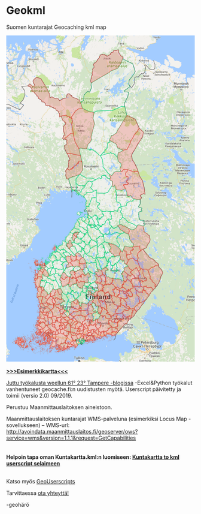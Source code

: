 # Geokml
Suomen kuntarajat Geocaching kml map

[![Esim.png](https://raw.githubusercontent.com/geoharo/Geokml/master/MyMapsEsim.png)](https://drive.google.com/open?id=114VJTemi07NH27FAre7fAtSISjk&usp=sharing)

<b>[>>>Esimerkkikartta<<<](https://drive.google.com/open?id=114VJTemi07NH27FAre7fAtSISjk&usp=sharing)</b>

[Juttu työkalusta weellun 61° 23° Tampere -blogissa](https://www.6123tampere.com/2016/08/15/tyokalu-kuntakartan-varittamiseen/)
-Excel&Python työkalut vanhentuneet geocache.fi:n uudistusten myötä. Userscript päivitetty ja toimii (versio 2.0) 09/2019.

Perustuu Maanmittauslaitoksen aineistoon.

Maanmittauslaitoksen kuntarajat WMS-palveluna (esimerkiksi Locus Map -sovellukseen) – WMS-url: http://avoindata.maanmittauslaitos.fi/geoserver/ows?service=wms&version=1.1.1&request=GetCapabilities
<br><br><br>
<b>Helpoin tapa oman Kuntakartta.kml:n luomiseen: [Kuntakartta to kml userscript selaimeen](https://openuserjs.org/scripts/geoharo/Kuntakartta_to_kml)</b><br><br>

Katso myös [GeoUserscripts](https://openuserjs.org/users/geoharo/scripts)

Tarvittaessa [ota yhteyttä!](https://www.geocaching.com/email/?guid=d30ee7cc-018f-4e64-a4b1-06c4011e4f63)

-geohärö
